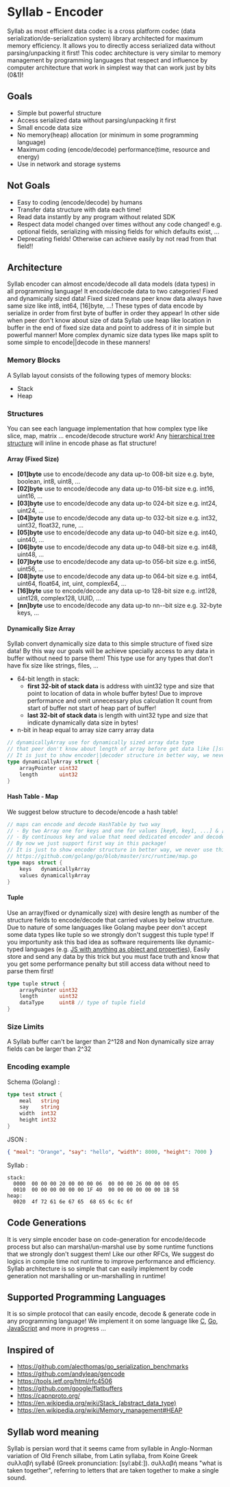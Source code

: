# Syllab - Encoder
Syllab as most efficient data codec is a cross platform codec (data serialization/de-serialization system) library architected for maximum memory efficiency. It allows you to directly access serialized data without parsing/unpacking it first!
This codec architecture is very similar to memory management by programming languages that respect and influence by computer architecture that work in simplest way that can work just by bits (0&1)!

## Goals
- Simple but powerful structure
- Access serialized data without parsing/unpacking it first
- Small encode data size
- No memory(heap) allocation (or minimum in some programming language)
- Maximum coding (encode/decode) performance(time, resource and energy)
- Use in network and storage systems

## Not Goals
- Easy to coding (encode/decode) by humans
- Transfer data structure with data each time!
- Read data instantly by any program without related SDK
- Respect data model changed over times without any code changed! e.g. optional fields, serializing with missing fields for which defaults exist, ...
- Deprecating fields! Otherwise can achieve easily by not read from that field!!

## Architecture
Syllab encoder can almost encode/decode all data models (data types) in all programming language! It encode/decode data to two categories! Fixed and dynamically sized data! Fixed sized means peer know data always have same size like int8, int64, [16]byte, ...! These types of data encode by serialize in order from first byte of buffer in order they appear! In other side when peer don't know about size of data Syllab use heap like location in buffer in the end of fixed size data and point to address of it in simple but powerful manner! More complex dynamic size data types like maps split to some simple to encode||decode in these manners!

### Memory Blocks
A Syllab layout consists of the following types of memory blocks:
- Stack
- Heap

### Structures
You can see each language implementation that how complex type like slice, map, matrix ... encode/decode structure work! Any [hierarchical tree structure](https://en.wikipedia.org/wiki/Tree_(data_structure)) will inline in encode phase as flat structure!

#### Array (Fixed Size)
- **[01]byte** use to encode/decode any data up-to 008-bit size e.g. byte, boolean, int8, uint8, ...
- **[02]byte** use to encode/decode any data up-to 016-bit size e.g. int16, uint16, ...
- **[03]byte** use to encode/decode any data up-to 024-bit size e.g. int24, uint24, ...
- **[04]byte** use to encode/decode any data up-to 032-bit size e.g. int32, uint32, float32, rune, ...
- **[05]byte** use to encode/decode any data up-to 040-bit size e.g. int40, uint40, ...
- **[06]byte** use to encode/decode any data up-to 048-bit size e.g. int48, uint48, ...
- **[07]byte** use to encode/decode any data up-to 056-bit size e.g. int56, uint56, ...
- **[08]byte** use to encode/decode any data up-to 064-bit size e.g. int64, uint64, float64, int, uint, complex64, ...
- **[16]byte** use to encode/decode any data up-to 128-bit size e.g. int128, uint128, complex128, UUID, ...
- **[nn]byte** use to encode/decode any data up-to nn--bit size e.g. 32-byte keys, ...

#### Dynamically Size Array
Syllab convert dynamically size data to this simple structure of fixed size data! By this way our goals will be achieve specially access to any data in buffer without need to parse them! This type use for any types that don't have fix size like strings, files, ...
- 64-bit length in stack:
    - **first 32-bit of stack data** is address with uint32 type and size that point to location of data in whole buffer bytes! Due to improve performance and omit unnecessary plus calculation It count from start of buffer not start of heap part of buffer!
    - **last 32-bit of stack data** is length with uint32 type and size that indicate dynamically data size in bytes!
- n-bit in heap equal to array size carry array data
```go
// dynamicallyArray use for dynamically sized array data type
// that peer don't know about length of array before get data like []string, []uint8, ...
// It is just to show encoder||decoder structure in better way, we never use this type in any process!
type dynamicallyArray struct {
	arrayPointer uint32
	length       uint32
}
```

#### Hash Table - Map
We suggest below structure to decode/encode a hash table!
```go
// maps can encode and decode HashTable by two way
// - By two Array one for keys and one for values [key0, key1, ...] & [value0, value1, ...]
// - By continuous key and value that need dedicated encoder and decoder for each need!
// By now we just support first way in this package!
// It is just to show encoder structure in better way, we never use this type!
// https://github.com/golang/go/blob/master/src/runtime/map.go
type maps struct {
	keys   dynamicallyArray
	values dynamicallyArray
}
```

#### Tuple
Use an array(fixed or dynamically size) with desire length as number of the structure fields to encode/decode that carried values by below structure. Due to nature of some languages like Golang maybe peer don't accept some data types like tuple so we strongly don't suggest this tuple type! If you importunity ask this bad idea as software requirements like dynamic-typed languages (e.g. [JS with anything as object and properties](https://developer.mozilla.org/en-US/docs/Web/JavaScript/Reference/Global_Objects/Object)), Easily store and send any data by this trick but you must face truth and know that you get some performance penalty but still access data without need to parse them first!
```go
type tuple struct {
	arrayPointer uint32
	length       uint32
	dataType     uint8 // type of tuple field
}
```

### Size Limits
A Syllab buffer can't be larger than 2^128 and Non dynamically size array fields can be larger than 2^32

### Encoding example
Schema (Golang) :
```go
type test struct {
    meal   string
    say    string
    width  int32
    height int32
}
```
JSON :
```json
{ "meal": "Orange", "say": "hello", "width": 8000, "height": 7000 }
```
Syllab :
```syllab
stack:
  0000  00 00 00 20 00 00 00 06  00 00 00 26 00 00 00 05
  0010  00 00 00 00 00 00 1F 40  00 00 00 00 00 00 1B 58
heap:
  0020  4f 72 61 6e 67 65  68 65 6c 6c 6f
```

## Code Generations
It is very simple encoder base on code-generation for encode/decode process but also can marshal/un-marshal use by some runtime functions that we strongly don't suggest them!
Like our other RFCs, We suggest do logics in compile time not runtime to improve performance and efficiency. Syllab architecture is so simple that can easily implement by code generation not marshalling or un-marshalling in runtime!

## Supported Programming Languages
It is so simple protocol that can easily encode, decode & generate code in any programming language! We implement it on some language like [C](), [Go](https://github.com/GeniusesGroup/libgo/blob/master/syllab), [JavaScript]() and more in progress ...

## Inspired of
- https://github.com/alecthomas/go_serialization_benchmarks
- https://github.com/andyleap/gencode
- https://tools.ietf.org/html/rfc4506
- https://github.com/google/flatbuffers
- https://capnproto.org/
- https://en.wikipedia.org/wiki/Stack_(abstract_data_type)
- https://en.wikipedia.org/wiki/Memory_management#HEAP

## Syllab word meaning
Syllab is persian word that it seems came from syllable in Anglo-Norman variation of Old French sillabe, from Latin syllaba, from Koine Greek συλλαβή syllabḗ (Greek pronunciation: [sylːabɛ̌ː]). συλλαβή means "what is taken together", referring to letters that are taken together to make a single sound.
